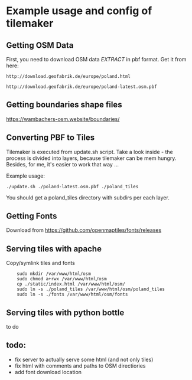 Example usage and config of tilemaker
==========================================

Getting OSM Data
------------------------

First, you need to download OSM data _EXTRACT_ in pbf format.
Get it from here:

    http://download.geofabrik.de/europe/poland.html

    http://download.geofabrik.de/europe/poland-latest.osm.pbf

Getting boundaries shape files
-------------------------------

https://wambachers-osm.website/boundaries/

Converting PBF to Tiles
------------------------

Tilemaker is executed from update.sh script.
Take a look inside - the process is divided into layers, because tilemaker can be mem hungry. Besides, for me, it's easier to work that way ...

Example usage:

```./update.sh ./poland-latest.osm.pbf ./poland_tiles```

You should get a poland_tiles directory with subdirs per each layer.


Getting Fonts
------------------
Download from https://github.com/openmaptiles/fonts/releases


Serving tiles with apache
------------------------------

Copy/symlink tiles and fonts

        sudo mkdir /var/www/html/osm
        sudo chmod a+rwx /var/www/html/osm
        cp ./static/index.html /var/www/html/osm/
        sudo ln -s ./poland_tiles /var/www/html/osm/poland_tiles
        sudo ln -s ./fonts /var/www/html/osm/fonts


Serving tiles with python bottle
------------------------------------
to do


todo:
------
- fix server to actually serve some html (and not only tiles)
- fix html with comments and paths to OSM directiories
- add font download location
